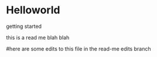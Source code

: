 # Helloworld
getting started

this is a read me 
blah blah 

#here are some edits to this file in the read-me edits branch
